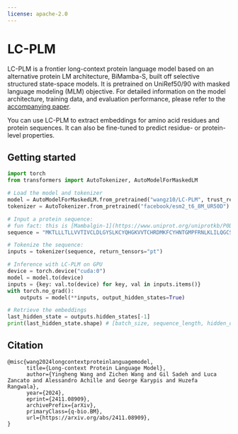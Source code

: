 ```yaml
---
license: apache-2.0
---
```

# LC-PLM

LC-PLM is a frontier long-context protein language model based on an alternative protein LM architecture, BiMamba-S, built off selective structured state-space models. It is pretrained on UniRef50/90 with masked language modeling (MLM) objective. For detailed information on the model architecture, training data, and evaluation performance, please refer to the [accompanying paper](https://arxiv.org/abs/2411.08909).

You can use LC-PLM to extract embeddings for amino acid residues and protein sequences. It can also be fine-tuned to predict residue- or protein- level properties. 

## Getting started
```python
import torch
from transformers import AutoTokenizer, AutoModelForMaskedLM

# Load the model and tokenizer
model = AutoModelForMaskedLM.from_pretrained("wangz10/LC-PLM", trust_remote_code=True)
tokenizer = AutoTokenizer.from_pretrained("facebook/esm2_t6_8M_UR50D")

# Input a protein sequence:
# fun fact: this is [Mambalgin-1](https://www.uniprot.org/uniprotkb/P0DKR6/entry) from Black mamba
sequence = "MKTLLLTLLVVTIVCLDLGYSLKCYQHGKVVTCHRDMKFCYHNTGMPFRNLKLILQGCSSSCSETENNKCCSTDRCNK"

# Tokenize the sequence:
inputs = tokenizer(sequence, return_tensors="pt")

# Inference with LC-PLM on GPU
device = torch.device("cuda:0")
model = model.to(device)
inputs = {key: val.to(device) for key, val in inputs.items()}
with torch.no_grad():
    outputs = model(**inputs, output_hidden_states=True)

# Retrieve the embeddings
last_hidden_state = outputs.hidden_states[-1]
print(last_hidden_state.shape) # [batch_size, sequence_length, hidden_dim]
```
## Citation

```
@misc{wang2024longcontextproteinlanguagemodel,
      title={Long-context Protein Language Model}, 
      author={Yingheng Wang and Zichen Wang and Gil Sadeh and Luca Zancato and Alessandro Achille and George Karypis and Huzefa Rangwala},
      year={2024},
      eprint={2411.08909},
      archivePrefix={arXiv},
      primaryClass={q-bio.BM},
      url={https://arxiv.org/abs/2411.08909}, 
}
```
